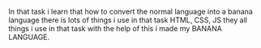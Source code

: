 In that task i learn that how to convert the normal language into a banana language
there is lots of things i use in that task HTML, CSS, JS
they all things i use in that task with the help of this i made my BANANA LANGUAGE.

